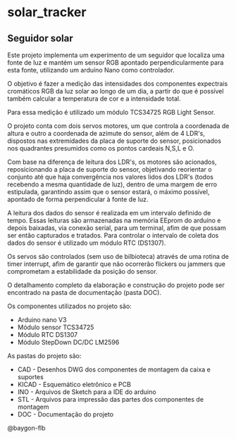 # solar_tracker
## Seguidor solar

Este projeto implementa um experimento de um seguidor que localiza uma fonte de luz e
mantém um sensor RGB apontado perpendicularmente para esta fonte, utilizando um arduíno Nano
como controlador. 

O objetivo é fazer a medição das intensidades dos componentes expectrais cromáticos RGB da luz 
solar ao longo de um dia, a partir do que é possível também calcular a temperatura de cor e a
intensidade total. 

Para essa medição é utilizado um módulo TCS34725 RGB Light Sensor.

O projeto conta com dois servos motores, um que controla a coordenada de altura e outro a 
coordenada de azimute do sensor, além de 4 LDR's, dispostos nas extremidades da placa de 
suporte do sensor, posicionados nos quadrantes presumidos como os pontos cardeais N,S,L e O. 

Com base na diferença de leitura dos LDR's, os motores são acionados, reposicionando a placa de
suporte do sensor, objetivando reorientar o conjunto até que haja convergência nos valores lidos 
dos LDR's (todos recebendo a mesma quantidade de luz), dentro de uma margem de erro estipulada, 
garantindo assim que o sensor estará, o máximo possível, apontado de forma perpendicular à fonte 
de luz. 

A leitura dos dados do sensor é realizada em um intervalo definido de tempo. Essas leituras são 
armazenadas na memória EEprom do arduíno e depois baixadas, via conexão serial, para um terminal, 
afim de que possam ser então capturados e tratados. Para controlar o intervalo de coleta dos 
dados do sensor é utilizado um módulo RTC (DS1307).

Os servos são controlados (sem uso de bilbioteca) através de uma rotina de timer interrupt, afim 
de garantir que não ocorrerão flickers ou jammers que comprometam a estabilidade da posição do 
sensor.

O detalhamento completo da elaboração e construção do projeto pode ser encontrado na pasta de 
documentação (pasta DOC).

Os componentes utilizados no projeto são:

* Arduino nano V3
* Módulo sensor TCS34725
* Módulo RTC DS1307
* Módulo StepDown DC/DC LM2596

As pastas do projeto são:
* CAD - Desenhos DWG dos componentes de montagem da caixa e suportes
* KICAD - Esquemático eletrônico e PCB
* INO - Arquivos de Sketch para a IDE do arduino
* STL - Arquivos para impressão das partes dos componentes de montagem
* DOC - Documentação do projeto

@baygon-flb
